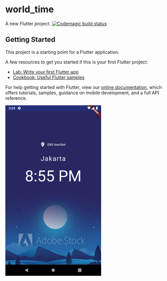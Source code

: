 # world_time

A new Flutter project.
[![Codemagic build status](https://api.codemagic.io/apps/5eebaca1c0adbf6a7db9aebe/5eebaca1c0adbf6a7db9aebd/status_badge.svg)](https://codemagic.io/apps/5eebaca1c0adbf6a7db9aebe/5eebaca1c0adbf6a7db9aebd/latest_build)
## Getting Started

This project is a starting point for a Flutter application.

A few resources to get you started if this is your first Flutter project:

- [Lab: Write your first Flutter app](https://flutter.dev/docs/get-started/codelab)
- [Cookbook: Useful Flutter samples](https://flutter.dev/docs/cookbook)

For help getting started with Flutter, view our
[online documentation](https://flutter.dev/docs), which offers tutorials,
samples, guidance on mobile development, and a full API reference.

<img src="./images/Screenshot_1581949494.png" alt="" width="300" >
